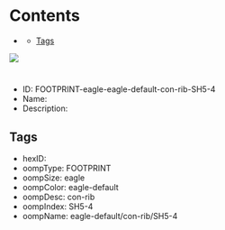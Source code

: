 



Contents
========

* [](#)
	* [Tags](#tags)
  
![][im]
# 

- ID: FOOTPRINT-eagle-eagle-default-con-rib-SH5-4
- Name: 
- Description: 

## Tags

- hexID: 
- oompType: FOOTPRINT
- oompSize: eagle
- oompColor: eagle-default
- oompDesc: con-rib
- oompIndex: SH5-4
- oompName: eagle-default/con-rib/SH5-4



[im]: image.png
